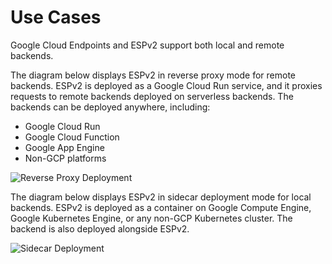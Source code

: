 # Use Cases

Google Cloud Endpoints and ESPv2 support both local and remote backends.

The diagram below displays ESPv2 in reverse proxy mode for remote backends.
ESPv2 is deployed as a Google Cloud Run service, and it proxies requests to remote backends
deployed on serverless backends. The backends can be deployed anywhere, including:
- Google Cloud Run
- Google Cloud Function
- Google App Engine
- Non-GCP platforms

![Reverse Proxy Deployment](images/api-gateway-deployment.jpg)

The diagram below displays ESPv2 in sidecar deployment mode for local backends.
ESPv2 is deployed as a container on Google Compute Engine, Google
Kubernetes Engine, or any non-GCP Kubernetes cluster. The backend is also
deployed alongside ESPv2.

![Sidecar Deployment](images/sidecar-deployment.jpg)